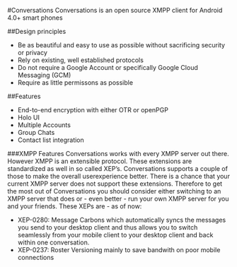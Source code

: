 #Conversations
Conversations is an open source XMPP client for Android 4.0+ smart phones

##Design principles
* Be as beautiful and easy to use as possible without sacrificing security or
  privacy
* Rely on existing, well established protocols
* Do not require a Google Account or specifically Google Cloud Messaging (GCM)
* Require as little permissons as possible

##Features
* End-to-end encryption with either OTR or openPGP
* Holo UI
* Multiple Accounts
* Group Chats
* Contact list integration

###XMPP Features
Conversations works with every XMPP server out there. However XMPP is an extensible
protocol. These extensions are standardized as well in so called XEP’s.
Conversations supports a couple of those to make the overall userexperience better. There is a
chance that your current XMPP server does not support these extensions.
Therefore to get the most out of Conversations you should consider either switching to an
XMPP server that does or - even better - run your own XMPP server for you and
your friends.
These XEPs are - as of now:
* XEP-0280: Message Carbons which automatically syncs the messages you send to
  your desktop client and thus allows you to switch seamlessly from your mobile
  client to your desktop client and back within one conversation.
* XEP-0237: Roster Versioning mainly to save bandwith on poor mobile connections
